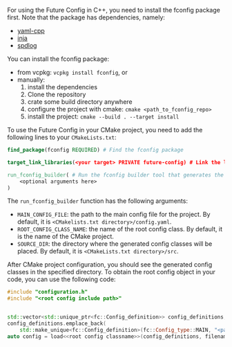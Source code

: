 For using the Future Config in C++, you need to install the fconfig package first. Note that the package has dependencies, namely:
- [yaml-cpp](https://github.com/jbeder/yaml-cpp)
- [inja](https://github.com/pantor/inja)
- [spdlog](https://github.com/gabime/spdlog)

You can install the fconfig package:
- from vcpkg: `vcpkg install fconfig`, or
- manually: 
    1. install the dependencies
    1. Clone the repository
    2. crate some build directory anywhere
    3. configure the project with cmake: `cmake <path_to_fconfig_repo>`
    1. install the project: `cmake --build . --target install`

To use the Future Config in your CMake project, you need to add the following lines to your `CMakeLists.txt`:
```cmake
find_package(fconfig REQUIRED) # Find the fconfig package

target_link_libraries(<your target> PRIVATE future-config) # Link the library

run_fconfig_builder( # Run the fconfig builder tool that generates the config classes
	<optional arguments here>
)

```
The `run_fconfig_builder` function has the following arguments:
- `MAIN_CONFIG_FILE`: the path to the main config file for the project. By default, it is `<CMakelists.txt directory>/config.yaml`.
- `ROOT_CONFIG_CLASS_NAME`: the name of the root config class. By default, it is the name of the CMake project.
- `SOURCE_DIR`: the directory where the generated config classes will be placed. By default, it is `<CMakeLists.txt directory>/src`.

After CMake project configuration, you should see the generated config classes in the specified directory. To obtain the root config object in your code, you can use the following code:

```cpp
#include "configuration.h"
#include "<root config include path>"


std::vector<std::unique_ptr<fc::Config_definition>> config_definitions;
config_definitions.emplace_back(
    std::make_unique<fc::Config_definition>(fc::Config_type::MAIN, "<path_to_main_config_file>"));
auto config = load<<root config classname>>(config_definitions, filename);
```